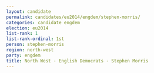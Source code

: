 ```yaml
---
layout: candidate
permalink: candidates/eu2014/engdem/stephen-morris/
categories: candidate engdem
election: eu2014
list-rank: 1
list-rank-ordinal: 1st
person: stephen-morris
region: north-west
party: engdem
title: North West - English Democrats - Stephen Morris
---
```

